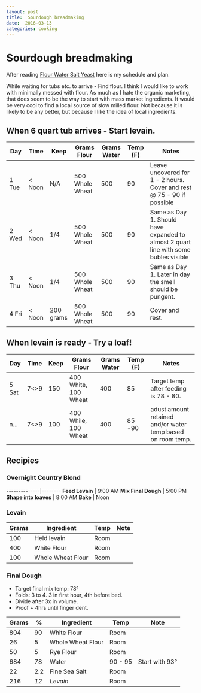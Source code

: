 ```yaml
---
layout: post
title:  Sourdough breadmaking
date:  2016-03-13
categories: cooking
---
```


# Sourdough breadmaking

After reading [Flour Water Salt Yeast](http://www.amazon.com/Flour-Water-Salt-Yeast-Fundamentals-ebook/dp/B007SGLZH6/ref=sr_1_1?s=books&ie=UTF8&qid=1457916682&sr=1-1&keywords=flour+water+salt+yeast) here is my schedule and plan.

While waiting for tubs etc. to arrive - Find flour. I think I would like to work with minimally messed with flour. As much as I hate the organic marketing, that does seem to be the way to start with mass market ingredients. It would be very cool to find a local source of slow milled flour. Not because it is likely to be any better, but because I like the idea of local ingredients. 

## When 6 quart tub arrives - Start levain. 

  Day    | Time    | Keep  | Grams Flour     | Grams Water | Temp (F)  | Notes
  -------|---------|-------|-----------------|-------------|-----------|-------
  1 Tue  | < Noon  | N/A   | 500 Whole Wheat | 500         | 90        | Leave uncovered for 1 - 2 hours. Cover and rest @ 75 - 90 if possible
  2 Wed  | < Noon  | 1/4   | 500 Whole Wheat | 500         | 90        | Same as Day 1. Should have expanded to almost 2 quart line with some bubles visible
  3 Thu  | < Noon  | 1/4   | 500 Whole Wheat | 500         | 90        | Same as Day 1. Later in day the smell should be pungent.
  4 Fri  | < Noon  | 200 grams | 500 Whole Wheat | 500     | 90        | Cover and rest.

##  When levain is ready - Try a loaf!

  Day    | Time    | Keep  | Grams Flour     | Grams Water | Temp (F)  | Notes
  -------|---------|-------|-----------------|-------------|-----------|-------
  5 Sat  | 7<>9  | 150   | 400 White, 100 Wheat | 400    | 85        | Target temp after feeding is 78 - 80.
  n...   | 7<>9  | 100    | 400 While, 100 Wheat | 400   | 85 -90 | adust amount retained and/or water temp based on room temp.

## Recipies

### Overnight Country Blond

  --------------|--------
  __Feed Levain__ | 9:00 AM
  __Mix Final Dough__ | 5:00 PM
  __Shape into loaves__ | 8:00 AM
  __Bake__          | Noon

### Levain  

  Grams     | Ingredient  | Temp  | Note
  ----------|-------------|-------|----------
  100       | Held levain | Room  | 
  400       | White Flour | Room  |
  100       | Whole Wheat Flour | Room | 

### Final Dough

  * Target final mix temp: 78&deg;
  * Folds: 3 to 4. 3 in first hour, 4th before bed.
  * Divide after 3x in volume.
  * Proof ~ 4hrs until finger dent.

  Grams     | %   | Ingredient        | Temp  | Note
  ----------|-----|-------------------|-------|--------
  804       | 90  | White Flour       | Room  | 
  26        | 5   | Whole Wheat Flour | Room  | 
  50        | 5   | Rye Flour         | Room  | 
  684       | 78  | Water             | 90 - 95 | Start with 93&deg;
  22        | 2.2 | Fine Sea Salt     | Room  | 
  216       | _12_  | _Levain_        | Room  | 
